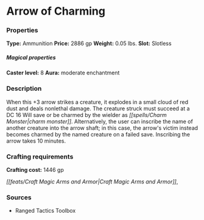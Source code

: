 ﻿---
Title: "Arrow of Charming"
Type: "Ammunition"
Price: "2886 gp"
Weight: "0.05 lbs."
Slot: "Slotless"
Caster level: "8"
Aura: "moderate enchantment"
Description: |
  "When this _+3 arrow_ strikes a creature, it explodes in a small cloud of red dust and deals nonlethal damage. The creature struck must succeed at a DC 16 Will save or be charmed by the wielder as _charm monster_. Alternatively, the user can inscribe the name of another creature into the arrow shaft; in this case, the arrow's victim instead becomes charmed by the named creature on a failed save. Inscribing the arrow takes 10 minutes."
Crafting cost: "1446 gp"
Sources: "['Ranged Tactics Toolbox']"
---

# Arrow of Charming

### Properties

**Type:** Ammunition **Price:** 2886 gp **Weight:** 0.05 lbs. **Slot:** Slotless

##### Magical properties

**Caster level:** 8 **Aura:** moderate enchantment

### Description

When this +3 arrow strikes a creature, it explodes in a small cloud of red dust and deals nonlethal damage. The creature struck must succeed at a DC 16 Will save or be charmed by the wielder as _[[spells/Charm Monster|charm monster]]_. Alternatively, the user can inscribe the name of another creature into the arrow shaft; in this case, the arrow's victim instead becomes charmed by the named creature on a failed save. Inscribing the arrow takes 10 minutes.

### Crafting requirements

**Crafting cost:** 1446 gp

_[[feats/Craft Magic Arms and Armor|Craft Magic Arms and Armor]]_,

### Sources

* Ranged Tactics Toolbox